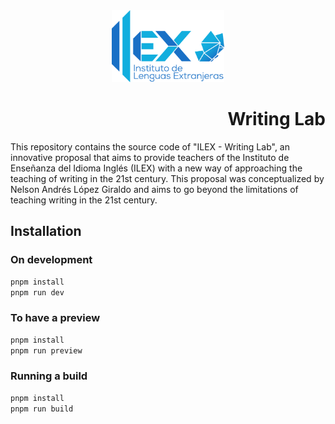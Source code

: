 <div align="center">
<img src="./.doc/design/logos/ILEX 1.png" alt="Butterfly" width=180 />
</div>

<h1 align="right">Writing Lab</h1>

This repository contains the source code of "ILEX - Writing Lab", an innovative proposal that aims to provide teachers of the Instituto de Enseñanza del Idioma Inglés (ILEX) with a new way of approaching the teaching of writing in the 21st century. This proposal was conceptualized by Nelson Andrés López Giraldo and aims to go beyond the limitations of teaching writing in the 21st century.

## Installation

### On development

```sh
pnpm install
pnpm run dev
```

### To have a preview

```sh
pnpm install
pnpm run preview
```

### Running a build

```sh
pnpm install
pnpm run build
```
